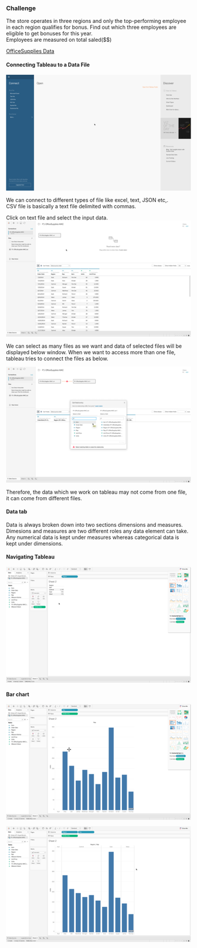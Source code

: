 ### Challenge
The store operates in three regions and only the top-performing employee in each region qualifies for bonus. Find out which three employees are eligible to get bonuses for this year.  
Employees are measured on total saled($$)

[OfficeSupplies Data](Files/P1-OfficeSupplies-MAC.csv)

#### Connecting Tableau to a Data File

![Connection manager Interface](Screens/connect-1.png)

We can connect to different types of file like excel, text, JSON etc,.  
CSV file is basically a text file delimited with commas.  

Click on text file and select the input data.  
![officeSupplies](Screens/office-supplies-1.png)

We can select as many files as we want and data of selected files will be displayed below window. 
When we want to access more than one file, tableau tries to connect the files as below.

![Files](Screens/files-1.png)

Therefore, the data which we work on tableau may not come from one file, it can come from different files.  

#### Data tab
Data is always broken down into two sections dimensions and measures.  
Dimesions and measures are two different roles any data element can take.  
Any numerical data is kept under measures whereas categorical data is kept under dimensions.  

#### Navigating Tableau

![region-units](Screens/region-units-1.png)

#### Bar chart

![rep-units](Screens/rep-units-1.png)

![region-rep-units](Screens/region-rep-units-1.png)









